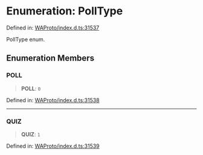 # Enumeration: PollType

Defined in: [WAProto/index.d.ts:31537](https://github.com/Fokusdotid/bail/blob/8b525f9ebcc20cb9acd0f880b6ad58976e38b117/WAProto/index.d.ts#L31537)

PollType enum.

## Enumeration Members

### POLL

> **POLL**: `0`

Defined in: [WAProto/index.d.ts:31538](https://github.com/Fokusdotid/bail/blob/8b525f9ebcc20cb9acd0f880b6ad58976e38b117/WAProto/index.d.ts#L31538)

***

### QUIZ

> **QUIZ**: `1`

Defined in: [WAProto/index.d.ts:31539](https://github.com/Fokusdotid/bail/blob/8b525f9ebcc20cb9acd0f880b6ad58976e38b117/WAProto/index.d.ts#L31539)
